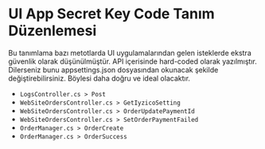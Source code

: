# UI App Secret Key Code Tanım Düzenlemesi
Bu tanımlama bazı metotlarda UI uygulamalarından gelen isteklerde ekstra güvenlik olarak düşünülmüştür. API içerisinde hard-coded olarak yazılmıştır. Dilerseniz bunu appsettings.json dosyasından okunacak şekilde değiştirebilirsiniz. Böylesi daha doğru ve ideal olacaktır.

- `LogsController.cs > Post`
- `WebSiteOrdersController.cs > GetIyzicoSetting`
- `WebSiteOrdersController.cs > OrderUpdatePaymentId`
- `WebSiteOrdersController.cs > SetOrderPaymentFailed`
- `OrderManager.cs > OrderCreate`
- `OrderManager.cs > OrderSuccess`
